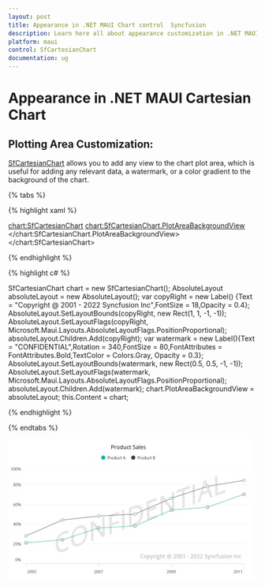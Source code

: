 ```yaml
---
layout: post
title: Appearance in .NET MAUI Chart control  Syncfusion
description: Learn here all about appearance customization in .NET MAUI Chart (SfCartesianChart), its elements and more.
platform: maui
control: SfCartesianChart
documentation: ug
---
```


# Appearance in .NET MAUI Cartesian Chart

## Plotting Area Customization:

[SfCartesianChart](https://help.syncfusion.com/cr/maui/Syncfusion.Maui.Charts.SfCartesianChart.html?tabs=tabid-1) allows you to add any view to the chart plot area, which is useful for adding any relevant data, a watermark, or a color gradient to the background of the chart.

{% tabs %}

{% highlight xaml %}

<chart:SfCartesianChart>
   <chart:SfCartesianChart.PlotAreaBackgroundView>
    <AbsoluteLayout>
      <Label Text="Copyright @ 2001 - 2022 Syncfusion Inc" FontSize="18" AbsoluteLayout.LayoutBounds="1,1,-1,-1"  AbsoluteLayout.LayoutFlags="PositionProportional" Opacity="0.4"/>
       <Label Text="CONFIDENTIAL" Rotation="340" FontSize="80" FontAttributes="Bold,Italic" TextColor="Gray" Margin="10,0,0,0"  AbsoluteLayout.LayoutBounds="0.5,0.5,-1,-1" AbsoluteLayout.LayoutFlags="PositionProportional" Opacity="0.3" />
    </AbsoluteLayout>
   </chart:SfCartesianChart.PlotAreaBackgroundView>
</chart:SfCartesianChart>

{% endhighlight %}

{% highlight c# %}

SfCartesianChart chart = new SfCartesianChart();
AbsoluteLayout absoluteLayout = new AbsoluteLayout();
var copyRight = new Label() {Text = "Copyright @ 2001 - 2022 Syncfusion Inc",FontSize = 18,Opacity = 0.4};
AbsoluteLayout.SetLayoutBounds(copyRight, new Rect(1, 1, -1, -1));
AbsoluteLayout.SetLayoutFlags(copyRight, Microsoft.Maui.Layouts.AbsoluteLayoutFlags.PositionProportional);
absoluteLayout.Children.Add(copyRight);
var watermark = new Label(){Text = "CONFIDENTIAL",Rotation = 340,FontSize = 80,FontAttributes = FontAttributes.Bold,TextColor = Colors.Gray, Opacity = 0.3};
AbsoluteLayout.SetLayoutBounds(watermark, new Rect(0.5, 0.5, -1, -1));
AbsoluteLayout.SetLayoutFlags(watermark, Microsoft.Maui.Layouts.AbsoluteLayoutFlags.PositionProportional);
absoluteLayout.Children.Add(watermark);
chart.PlotAreaBackgroundView = absoluteLayout;
this.Content = chart;

{% endhighlight %}

{% endtabs %}

![Watermark in .NET MAUI Charts](Appearance_images/water_mark.jpg)
